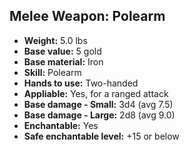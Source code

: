 ## Melee Weapon: Polearm

- **Weight:** 5.0 lbs
- **Base value:** 5 gold
- **Base material:** Iron
- **Skill:** Polearm
- **Hands to use:** Two-handed
- **Appliable:** Yes, for a ranged attack
- **Base damage - Small:** 3d4 (avg 7.5)
- **Base damage - Large:** 2d8 (avg 9.0)
- **Enchantable:** Yes
- **Safe enchantable level:** +15 or below
